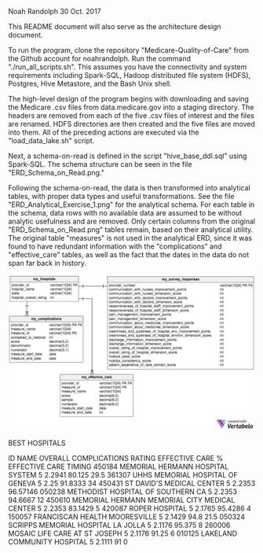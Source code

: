 Noah Randolph
30 Oct. 2017

This README document will also serve as the architecture design document.

To run the program, clone the repository "Medicare-Quality-of-Care" from the Github account for noahrandolph. Run the command "./run_all_scripts.sh". This assumes you have the connectivity and system requirements including Spark-SQL, Hadoop distributed file system (HDFS), Postgres, Hive Metastore, and the Bash Unix shell.

The high-level design of the program begins with downloading and saving the Medicare .csv files from data.medicare.gov into a staging directory. The headers are removed from each of the five .csv files of interest and the files are renamed. HDFS directories are then created and the five files are moved into them. All of the preceding actions are executed via the "load_data_lake.sh" script.

Next, a schema-on-read is defined in the script "hive_base_ddl.sql" using Spark-SQL. The schema structure can be seen in the file "ERD_Schema_on_Read.png." 

Following the schema-on-read, the data is then transformed into analytical tables, with proper data types and useful transformations. See the file "ERD_Analytical_Exercise_1.png" for the analytical schema. For each table in the schema, data rows with no available data are assumed to be without analytic usefulness and are removed. Only certain columns from the original "ERD_Schema_on_Read.png" tables remain, based on their analytical utility. The original table "measures" is not used in the analytical ERD, since it was found to have redundant information with the "complications" and "effective_care" tables, as well as the fact that the dates in the data do not span far back in history.




![](ERD_Analytical.png)




BEST HOSPITALS

ID	NAME						OVERALL COMPLICATIONS RATING EFFECTIVE CARE %	EFFECTIVE CARE TIMING
450184  MEMORIAL HERMANN HOSPITAL SYSTEM        	5      	2.2941  	     80.125		29.5
361307	UHHS MEMORIAL HOSPITAL OF GENEVA		5	2.25		     91.8333		34
450431	ST DAVID'S MEDICAL CENTER			5	2.2353		     96.57146
050238	METHODIST HOSPITAL OF SOUTHERN CA		5	2.2353		     94.6667		12
450610	MEMORIAL HERMANN MEMORIAL CITY MEDICAL CENTER	5	2.2353		     83.1429		5
420087	ROPER HOSPITAL					5	2.1765		     95.4286		4
150057	FRANCISCAN HEALTH MOORESVILLE			5	2.1429		     94.8		21.5
050324	SCRIPPS MEMORIAL HOSPITAL LA JOLLA		5	2.1176		     95.375		8
260006	MOSAIC LIFE CARE AT ST JOSEPH			5	2.1176		     91.25		6
010125	LAKELAND COMMUNITY HOSPITAL			5	2.1111		     91			0
